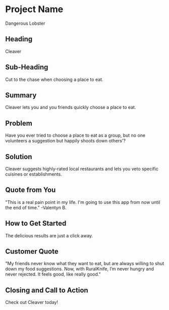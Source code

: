 # Project Name #
Dangerous Lobster
<!--
> This material was originally posted [here](http://www.quora.com/What-is-Amazons-approach-to-product-development-and-product-management). It is reproduced here for posterities sake.

There is an approach called "working backwards" that is widely used at Amazon. They work backwards from the customer, rather than starting with an idea for a product and trying to bolt customers onto it. While working backwards can be applied to any specific product decision, using this approach is especially important when developing new products or features.

For new initiatives a product manager typically starts by writing an internal press release announcing the finished product. The target audience for the press release is the new/updated product's customers, which can be retail customers or internal users of a tool or technology. Internal press releases are centered around the customer problem, how current solutions (internal or external) fail, and how the new product will blow away existing solutions.

If the benefits listed don't sound very interesting or exciting to customers, then perhaps they're not (and shouldn't be built). Instead, the product manager should keep iterating on the press release until they've come up with benefits that actually sound like benefits. Iterating on a press release is a lot less expensive than iterating on the product itself (and quicker!).

If the press release is more than a page and a half, it is probably too long. Keep it simple. 3-4 sentences for most paragraphs. Cut out the fat. Don't make it into a spec. You can accompany the press release with a FAQ that answers all of the other business or execution questions so the press release can stay focused on what the customer gets. My rule of thumb is that if the press release is hard to write, then the product is probably going to suck. Keep working at it until the outline for each paragraph flows.

Oh, and I also like to write press-releases in what I call "Oprah-speak" for mainstream consumer products. Imagine you're sitting on Oprah's couch and have just explained the product to her, and then you listen as she explains it to her audience. That's "Oprah-speak", not "Geek-speak".

Once the project moves into development, the press release can be used as a touchstone; a guiding light. The product team can ask themselves, "Are we building what is in the press release?" If they find they're spending time building things that aren't in the press release (overbuilding), they need to ask themselves why. This keeps product development focused on achieving the customer benefits and not building extraneous stuff that takes longer to build, takes resources to maintain, and doesn't provide real customer benefit (at least not enough to warrant inclusion in the press release).
 -->

## Heading ##
<!-- > Name the product in a way the reader (i.e. your target customers) will understand. -->
Cleaver
## Sub-Heading ##
<!-- > Describe who the market for the product is and what benefit they get. One sentence only underneath the title. -->
Cut to the chase when choosing a place to eat.
## Summary ##
<!-- > Give a summary of the product and the benefit. Assume the reader will not read anything else so make this paragraph good. -->
Cleaver lets you and you friends quickly choose a place to eat.
## Problem ##
<!-- > Describe the problem your product solves. -->
Have you ever tried to choose a place to eat as a group, but no one volunteers a suggestion but happily shoots down others'?
## Solution ##
<!-- > Describe how your product elegantly solves the problem. -->
Cleaver suggests highly-rated local restaurants and lets you veto specific cuisines or establishments.
## Quote from You ##
<!-- > A quote from a spokesperson in your company. -->
"This is a real pain point in my life. I'm going to use this app from now until the end of time." -Valentyn B.
## How to Get Started ##
<!-- > Describe how easy it is to get started. -->
The delicious results are just a click away.
## Customer Quote ##
<!-- > Provide a quote from a hypothetical customer that describes how they experienced the benefit. -->
"My friends never know what they want to eat, but are always willing to shut down my food suggestions. Now, with RuralKnife, I’m never hungry and never rejected. It feels good, like really good."
## Closing and Call to Action ##
<!-- > Wrap it up and give pointers where the reader should go next. -->
Check out Cleaver today!
